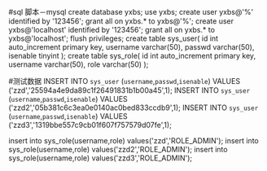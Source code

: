 #sql 脚本－mysqlcreate database yxbs;use yxbs;create user yxbs@'%' identified by '123456';grant all on yxbs.* to yxbs@'%';create user yxbs@'localhost' identified by '123456';grant all on yxbs.* to yxbs@'localhost';flush privileges;create table sys_user(id int auto_increment primary key,username varchar(50),passwd varchar(50),isenable tinyint);create table sys_role(id int auto_increment primary key,username varchar(50),role varchar(50));#测试数据INSERT INTO `sys_user` (`username`,`passwd`,`isenable`) VALUES ('zzd','25594a4e9da89c1f26491831b1b00a45',1);INSERT INTO `sys_user` (`username`,`passwd`,`isenable`) VALUES ('zzd2','05b381c6c3ea0e0140ac0bed833ccdb9',1);INSERT INTO `sys_user` (`username`,`passwd`,`isenable`) VALUES ('zzd3','1319bbe557c9cb01f607f757579d07fe',1);insert into sys_role(username,role) values('zzd','ROLE_ADMIN');insert into sys_role(username,role) values('zzd2','ROLE_ADMIN');insert into sys_role(username,role) values('zzd3','ROLE_ADMIN');